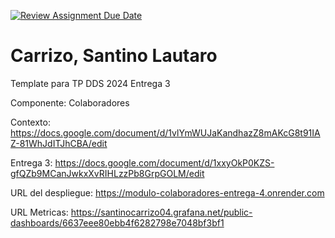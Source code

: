[![Review Assignment Due Date](https://classroom.github.com/assets/deadline-readme-button-24ddc0f5d75046c5622901739e7c5dd533143b0c8e959d652212380cedb1ea36.svg)](https://classroom.github.com/a/tYQRXUck)
# Carrizo, Santino Lautaro

Template para TP DDS 2024 Entrega 3

Componente: Colaboradores

Contexto: https://docs.google.com/document/d/1vlYmWUJaKandhazZ8mAKcG8t91IAZ-81WhJdITJhCBA/edit

Entrega 3: https://docs.google.com/document/d/1xxyOkP0KZS-gfQZb9MCanJwkxXvRIHLzzPb8GrpGOLM/edit

URL del despliegue: https://modulo-colaboradores-entrega-4.onrender.com

URL Metricas: https://santinocarrizo04.grafana.net/public-dashboards/6637eee80ebb4f6282798e7048bf3bf1
